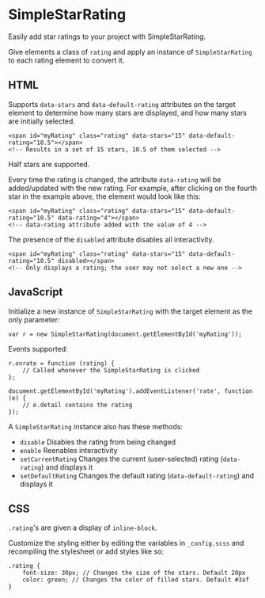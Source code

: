 # SimpleStarRating

Easily add star ratings to your project with SimpleStarRating.

Give elements a class of `rating` and apply an instance of `SimpleStarRating` to
each rating element to convert it.

## HTML

Supports `data-stars` and `data-default-rating` attributes on the target element
to determine how many stars are displayed, and how many stars are initially
selected.

    <span id="myRating" class="rating" data-stars="15" data-default-rating="10.5"></span>
    <!-- Results in a set of 15 stars, 10.5 of them selected -->

Half stars are supported.

Every time the rating is changed, the attribute `data-rating` will be
added/updated with the new rating. For example, after clicking on the fourth
star in the example above, the element would look like this:

    <span id="myRating" class="rating" data-stars="15" data-default-rating="10.5" data-rating="4"></span>
    <!-- data-rating attribute added with the value of 4 -->

The presence of the `disabled` attribute disables all interactivity.

    <span id="myRating" class="rating" data-stars="15" data-default-rating="10.5" disabled></span>
    <!-- Only displays a rating; the user may not select a new one -->

## JavaScript

Initialize a new instance of `SimpleStarRating` with the target element as the
only parameter:

    var r = new SimpleStarRating(document.getElementById('myRating'));

Events supported:

    r.onrate = function (rating) {
        // Called whenever the SimpleStarRating is clicked
    };

<!-- -->

    document.getElementById('myRating').addEventListener('rate', function (e) {
        // e.detail contains the rating
    });

A `SimpleStarRating` instance also has these methods:

 - `disable` Disables the rating from being changed
 - `enable` Reenables interactivity
 - `setCurrentRating` Changes the current (user-selected) rating (`data-rating`)
    and displays it
 - `setDefaultRating` Changes the default rating (`data-default-rating`) and
    displays it

## CSS


`.rating`'s are given a display of `inline-block`.

Customize the styling either by editing the variables in `_config.scss` and
recompiling the stylesheet or add styles like so:

    .rating {
        font-size: 30px; // Changes the size of the stars. Default 20px
        color: green; // Changes the color of filled stars. Default #3af
    }

